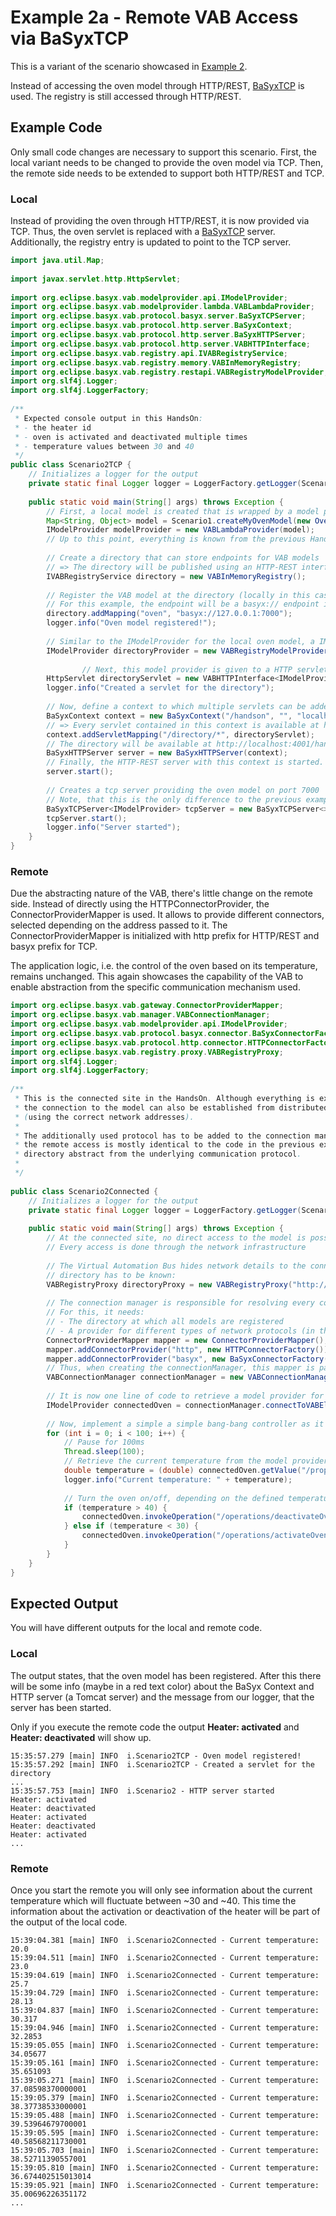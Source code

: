 # Example 2a - Remote VAB Access via BaSyxTCP
This is a variant of the scenario showcased in [Example 2](example2.md).

Instead of accessing the oven model through HTTP/REST, [BaSyxTCP](../../../../../concepts%20and%20architecture/vab/tcp_mapping.md) is used. The registry is still accessed through HTTP/REST.

## Example Code
Only small code changes are necessary to support this scenario. First, the local variant needs to be changed to provide the oven model via TCP. Then, the remote side needs to be extended to support both HTTP/REST and TCP.

### Local
Instead of providing the oven through HTTP/REST, it is now provided via TCP. Thus, the oven servlet is replaced with a [BaSyxTCP](../../../../../concepts%20and%20architecture/vab/tcp_mapping.md) server. Additionally, the registry entry is updated to point to the TCP server.
```java
import java.util.Map;
 
import javax.servlet.http.HttpServlet;
 
import org.eclipse.basyx.vab.modelprovider.api.IModelProvider;
import org.eclipse.basyx.vab.modelprovider.lambda.VABLambdaProvider;
import org.eclipse.basyx.vab.protocol.basyx.server.BaSyxTCPServer;
import org.eclipse.basyx.vab.protocol.http.server.BaSyxContext;
import org.eclipse.basyx.vab.protocol.http.server.BaSyxHTTPServer;
import org.eclipse.basyx.vab.protocol.http.server.VABHTTPInterface;
import org.eclipse.basyx.vab.registry.api.IVABRegistryService;
import org.eclipse.basyx.vab.registry.memory.VABInMemoryRegistry;
import org.eclipse.basyx.vab.registry.restapi.VABRegistryModelProvider;
import org.slf4j.Logger;
import org.slf4j.LoggerFactory;
 
/** 
 * Expected console output in this HandsOn:
 * - the heater id
 * - oven is activated and deactivated multiple times
 * - temperature values between 30 and 40
 */
public class Scenario2TCP {
	// Initializes a logger for the output
	private static final Logger logger = LoggerFactory.getLogger(Scenario2TCP.class);
 
	public static void main(String[] args) throws Exception {
		// First, a local model is created that is wrapped by a model provider (see first HandsOn)
		Map<String, Object> model = Scenario1.createMyOvenModel(new Oven());
		IModelProvider modelProvider = new VABLambdaProvider(model);
		// Up to this point, everything is known from the previous HandsOn
 
		// Create a directory that can store endpoints for VAB models
		// => The directory will be published using an HTTP-REST interface
		IVABRegistryService directory = new VABInMemoryRegistry();
 
		// Register the VAB model at the directory (locally in this case)
		// For this example, the endpoint will be a basyx:// endpoint instead of an http:// endpoint
		directory.addMapping("oven", "basyx://127.0.0.1:7000");
		logger.info("Oven model registered!");
 
		// Similar to the IModelProvider for the local oven model, a IModelProvider for the directory is created
		IModelProvider directoryProvider = new VABRegistryModelProvider(directory);
 
                // Next, this model provider is given to a HTTP servlet that gives access to the directory
		HttpServlet directoryServlet = new VABHTTPInterface<IModelProvider>(directoryProvider);
		logger.info("Created a servlet for the directory");
 
		// Now, define a context to which multiple servlets can be added
		BaSyxContext context = new BaSyxContext("/handson", "", "localhost", 4001);
		// => Every servlet contained in this context is available at http://localhost:4001/handson/
		context.addServletMapping("/directory/*", directoryServlet);
		// The directory will be available at http://localhost:4001/handson/directory/
		BaSyxHTTPServer server = new BaSyxHTTPServer(context);
		// Finally, the HTTP-REST server with this context is started.
		server.start();
 
		// Creates a tcp server providing the oven model on port 7000
		// Note, that this is the only difference to the previous example. The modelProvider is exactly the same
		BaSyxTCPServer<IModelProvider> tcpServer = new BaSyxTCPServer<>(modelProvider, 7000);
		tcpServer.start();
		logger.info("Server started");
	}
}
```

### Remote
Due the abstracting nature of the VAB, there's little change on the remote side. Instead of directly using the HTTPConnectorProvider, the ConnectorProviderMapper is used. It allows to provide different connectors, selected depending on the address passed to it. The ConnectorProviderMapper is initialized with http prefix for HTTP/REST and basyx prefix for TCP.

The application logic, i.e. the control of the oven based on its temperature, remains unchanged. This again showcases the capability of the VAB to enable abstraction from the specific communication mechanism used.
```java
import org.eclipse.basyx.vab.gateway.ConnectorProviderMapper;
import org.eclipse.basyx.vab.manager.VABConnectionManager;
import org.eclipse.basyx.vab.modelprovider.api.IModelProvider;
import org.eclipse.basyx.vab.protocol.basyx.connector.BaSyxConnectorFactory;
import org.eclipse.basyx.vab.protocol.http.connector.HTTPConnectorFactory;
import org.eclipse.basyx.vab.registry.proxy.VABRegistryProxy;
import org.slf4j.Logger;
import org.slf4j.LoggerFactory;
 
/** 
 * This is the connected site in the HandsOn. Although everything is executed locally in this HandsOn,
 * the connection to the model can also be established from distributed locations in the network using this code
 * (using the correct network addresses).
 * 
 * The additionally used protocol has to be added to the connection manager. Apart from that, the code for 
 * the remote access is mostly identical to the code in the previous example, since the IModelProvider and 
 * directory abstract from the underlying communication protocol. 
 * 
 */
 
public class Scenario2Connected {
	// Initializes a logger for the output
	private static final Logger logger = LoggerFactory.getLogger(Scenario2Connected.class);
 
	public static void main(String[] args) throws Exception {
		// At the connected site, no direct access to the model is possible
		// Every access is done through the network infrastructure
 
		// The Virtual Automation Bus hides network details to the connected site. Only the endpoint of the
		// directory has to be known:
		VABRegistryProxy directoryProxy = new VABRegistryProxy("http://localhost:4001/handson/directory/");
 
		// The connection manager is responsible for resolving every connection attempt
		// For this, it needs:
		// - The directory at which all models are registered
		// - A provider for different types of network protocols (in this example, both HTTP-REST and TCPBaSyx)
		ConnectorProviderMapper mapper = new ConnectorProviderMapper();
		mapper.addConnectorProvider("http", new HTTPConnectorFactory());
		mapper.addConnectorProvider("basyx", new BaSyxConnectorFactory());
		// Thus, when creating the connectionManager, this mapper is passed in the constructor
		VABConnectionManager connectionManager = new VABConnectionManager(directoryProxy, mapper);
 
		// It is now one line of code to retrieve a model provider for any registered model in the network
		IModelProvider connectedOven = connectionManager.connectToVABElement("oven");
 
		// Now, implement a simple a simple bang-bang controller as it has been done in the first HandsOn
		for (int i = 0; i < 100; i++) {
			// Pause for 100ms
			Thread.sleep(100);
			// Retrieve the current temperature from the model provider
			double temperature = (double) connectedOven.getValue("/properties/temperature");
			logger.info("Current temperature: " + temperature);
 
			// Turn the oven on/off, depending on the defined temperature range
			if (temperature > 40) {
				connectedOven.invokeOperation("/operations/deactivateOven");
			} else if (temperature < 30) {
				connectedOven.invokeOperation("/operations/activateOven");
			}
		}
	}
}
```

## Expected Output
You will have different outputs for the local and remote code.

### Local
The output states, that the oven model has been registered. After this there will be some info (maybe in a red text color) about the BaSyx Context and HTTP server (a Tomcat server) and the message from our logger, that the server has been started.

Only if you execute the remote code the output **Heater: activated** and **Heater: deactivated** will show up.
```
15:35:57.279 [main] INFO  i.Scenario2TCP - Oven model registered!
15:35:57.292 [main] INFO  i.Scenario2TCP - Created a servlet for the directory
...
15:35:57.753 [main] INFO  i.Scenario2 - HTTP server started
Heater: activated
Heater: deactivated
Heater: activated
Heater: deactivated
Heater: activated
...
```

### Remote
Once you start the remote you will only see information about the current temperature which will fluctuate between ~30 and ~40. This time the information about the activation or deactivation of the heater will be part of the output of the local code.
```
15:39:04.381 [main] INFO  i.Scenario2Connected - Current temperature: 20.0
15:39:04.511 [main] INFO  i.Scenario2Connected - Current temperature: 23.0
15:39:04.619 [main] INFO  i.Scenario2Connected - Current temperature: 25.7
15:39:04.729 [main] INFO  i.Scenario2Connected - Current temperature: 28.13
15:39:04.837 [main] INFO  i.Scenario2Connected - Current temperature: 30.317
15:39:04.946 [main] INFO  i.Scenario2Connected - Current temperature: 32.2853
15:39:05.055 [main] INFO  i.Scenario2Connected - Current temperature: 34.05677
15:39:05.161 [main] INFO  i.Scenario2Connected - Current temperature: 35.651093
15:39:05.271 [main] INFO  i.Scenario2Connected - Current temperature: 37.08598370000001
15:39:05.379 [main] INFO  i.Scenario2Connected - Current temperature: 38.37738533000001
15:39:05.488 [main] INFO  i.Scenario2Connected - Current temperature: 39.53964679700001
15:39:05.595 [main] INFO  i.Scenario2Connected - Current temperature: 40.58568211730001
15:39:05.703 [main] INFO  i.Scenario2Connected - Current temperature: 38.52711390557001
15:39:05.810 [main] INFO  i.Scenario2Connected - Current temperature: 36.674402515013014
15:39:05.921 [main] INFO  i.Scenario2Connected - Current temperature: 35.00696226351172
...
```